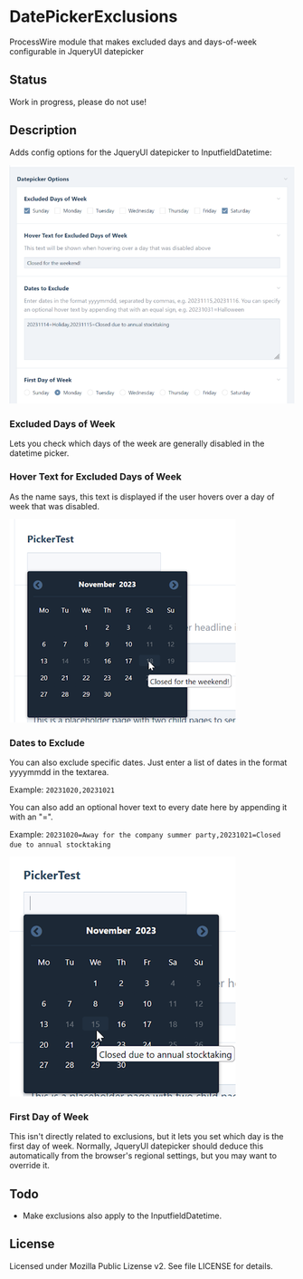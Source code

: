 # DatePickerExclusions
ProcessWire module that makes excluded days and days-of-week configurable in JqueryUI datepicker

## Status
Work in progress, please do not use!

## Description
Adds config options for the JqueryUI datepicker to InputfieldDatetime:

![New config fields](https://github.com/BitPoet/bitpoet.github.io/blob/master/img/dpe_config.png)

### Excluded Days of Week
Lets you check which days of the week are generally disabled in the datetime picker.

### Hover Text for Excluded Days of Week
As the name says, this text is displayed if the user hovers over a day of week that was disabled.

![Example hover text for excluded day of week](https://github.com/BitPoet/bitpoet.github.io/blob/master/img/dpe_ex1.png)

### Dates to Exclude
You can also exclude specific dates. Just enter a list of dates in the format yyyymmdd in the
textarea.

Example: ```20231020,20231021```

You can also add an optional hover text to every date here by appending it with an "=".

Example: ```20231020=Away for the company summer party,20231021=Closed due to annual stocktaking```

![Example hover text for specific date](https://github.com/BitPoet/bitpoet.github.io/blob/master/img/dpe_ex2.png)

### First Day of Week
This isn't directly related to exclusions, but it lets you set which day is the first day of week.
Normally, JqueryUI datepicker should deduce this automatically from the browser's regional settings,
but you may want to override it.

## Todo

- Make exclusions also apply to the InputfieldDatetime.

## License

Licensed under Mozilla Public Lizense v2. See file LICENSE for details.
